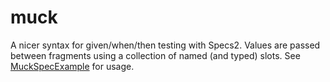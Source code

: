 muck
====

A nicer syntax for given/when/then testing with Specs2. Values are passed between fragments using a collection of named (and typed) slots. See [MuckSpecExample](https://github.com/youdevise/muck/blob/master/src/test/scala/com/youdevise/muck/MuckSpecExample.scala) for usage.
